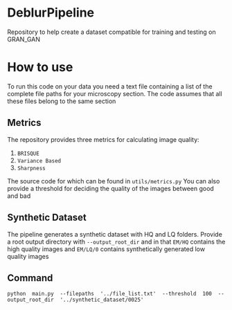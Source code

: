 
# DeblurPipeline

Repository to help create a dataset compatible for training and testing on GRAN_GAN

  

# How to use

To run this code on your data you need a text file containing a list of the complete file paths for your microscopy section. The code assumes that all these files belong to the same section

  

## Metrics

The repository provides three metrics for calculating image quality:

 1. `BRISQUE`
 2. `Variance Based`
 3. `Sharpness`

The source code for which can be found in `utils/metrics.py` 
You can also provide a threshold for deciding the quality of the images between good and bad

## Synthetic Dataset
The pipeline generates a synthetic dataset with HQ and LQ folders. Provide a root output directory with `--output_root_dir` and in that `EM/HQ` contains the high quality images and `EM/LQ/0` contains synthetically generated low quality images

## Command

    python  main.py  --filepaths  '../file_list.txt'  --threshold  100  --output_root_dir  '../synthetic_dataset/0025'
